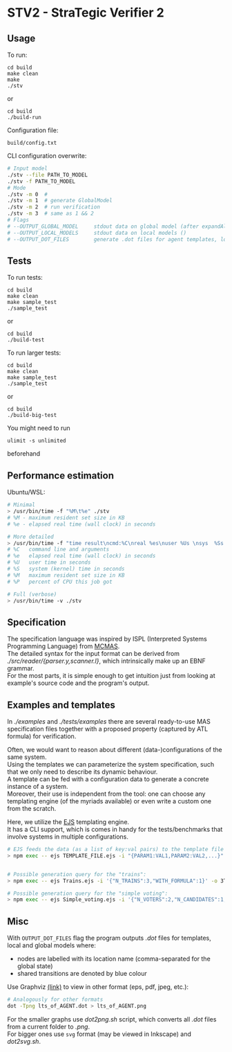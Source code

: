 # STV2 - StraTegic Verifier 2 

## Usage

To run:

```
cd build
make clean
make
./stv
```
or
```
cd build
./build-run
```

Configuration file:

```
build/config.txt
```

CLI configuration overwrite:  
```sh
# Input model
./stv --file PATH_TO_MODEL 
./stv -f PATH_TO_MODEL 
# Mode
./stv -m 0  # 
./stv -m 1  # generate GlobalModel
./stv -m 2  # run verification
./stv -m 3  # same as 1 && 2
# Flags
# --OUTPUT_GLOBAL_MODEL     stdout data on global model (after expandAllStates)
# --OUTPUT_LOCAL_MODELS     stdout data on local models () 
# --OUTPUT_DOT_FILES        generate .dot files for agent templates, local and global models
```

## Tests

To run tests:

```
cd build
make clean
make sample_test
./sample_test
```
or
```
cd build
./build-test
```

To run larger tests:

```
cd build
make clean
make sample_test
./sample_test
```
or
```
cd build
./build-big-test
```

You might need to run
```
ulimit -s unlimited
```
beforehand

## Performance estimation

Ubuntu/WSL:  

```sh
# Minimal
> /usr/bin/time -f "%M\t%e" ./stv
# %M - maximum resident set size in KB
# %e - elapsed real time (wall clock) in seconds

# More detailed
> /usr/bin/time -f "time result\ncmd:%C\nreal %es\nuser %Us \nsys  %Ss \nmemory:%MKB \ncpu %P" ./stv
# %C   command line and arguments
# %e   elapsed real time (wall clock) in seconds
# %U   user time in seconds
# %S   system (kernel) time in seconds
# %M   maximum resident set size in KB
# %P   percent of CPU this job got

# Full (verbose)
> /usr/bin/time -v ./stv
```

## Specification

The specification language was inspired by ISPL (Interpreted Systems Programming Language) from [MCMAS](https://vas.doc.ic.ac.uk/software/mcmas/).   
The detailed syntax for the input format can be derived from *./src/reader/{parser.y,scanner.l}*, which intrinsically make up an EBNF grammar.  
For the most parts, it is simple enough to get intuition just from looking at example's source code and the program's output.


## Examples and templates

In *./examples* and *./tests/examples* there are several ready-to-use MAS specification files together with a proposed property (captured by ATL formula) for verification.

Often, we would want to reason about different (data-)configurations of the same system.  
Using the templates we can parameterize the system specification, such that we only need to describe its dynamic behaviour.  
A template can be fed with a configuration data to generate a concrete instance of a system.  
Moreover, their use is independent from the tool: one can choose any templating engine (of the myriads available) or even write a custom one from the scratch.

Here, we utilize the [EJS](https://ejs.co/) templating engine.   
It has a CLI support, which is comes in handy for the tests/benchmarks that involve systems in multiple configurations. 

```sh
# EJS feeds the data (as a list of key:val pairs) to the template file to generate the output:
> npm exec -- ejs TEMPLATE_FILE.ejs -i "{PARAM1:VAL1,PARAM2:VAL2,...}" -o OUTPUT_FILE.txt


# Possible generation query for the "trains":
> npm exec -- ejs Trains.ejs -i '{"N_TRAINS":3,"WITH_FORMULA":1}' -o 3Trains1Controller.txt

# Possible generation query for the "simple voting":
> npm exec -- ejs Simple_voting.ejs -i '{"N_VOTERS":2,"N_CANDIDATES":1,"WITH_FORMULA":0}' -o 2Voters1Coercer1Candidate.txt
```

## Misc

With `OUTPUT_DOT_FILES` flag the program outputs *.dot* files for templates, local and global models where:  
* nodes are labelled with its location name (comma-separated for the global state)
* shared transitions are denoted by blue colour

Use Graphviz [(link)](https://www.graphviz.org/) to view in other format (eps, pdf, jpeg, etc.):
```sh
# Analogously for other formats
dot -Tpng lts_of_AGENT.dot > lts_of_AGENT.png
```

For the smaller graphs use *dot2png.sh* script, which converts all *.dot* files from a current folder to *.png*.  
For bigger ones use `svg` format (may be viewed in Inkscape) and *dot2svg.sh*.